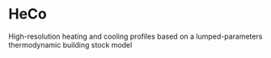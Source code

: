 # HeCo
High-resolution heating and cooling profiles based on a lumped-parameters thermodynamic building stock model
